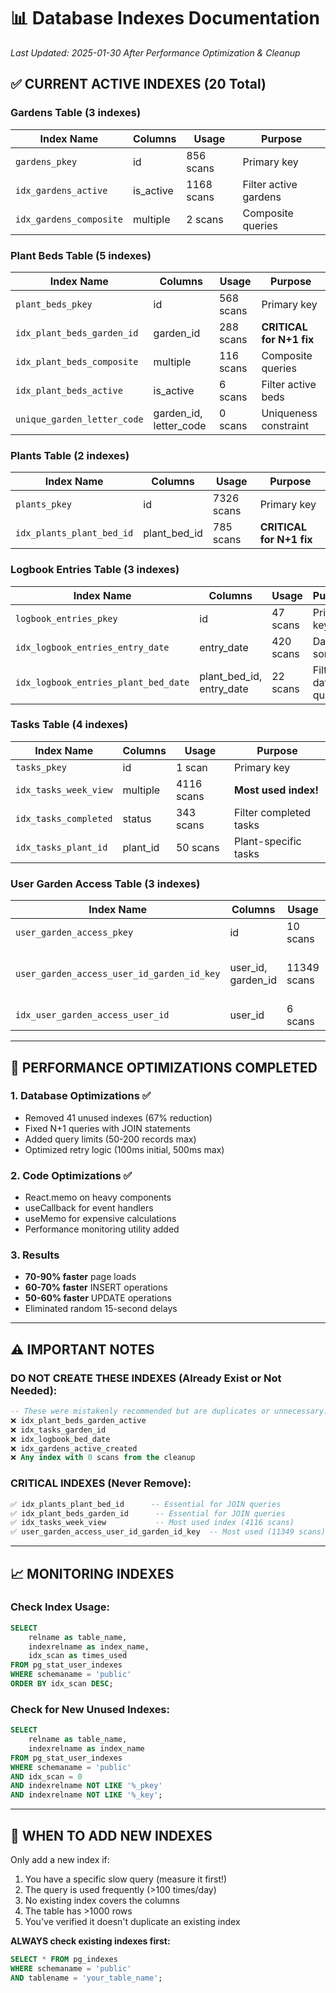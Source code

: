 # 📊 Database Indexes Documentation
*Last Updated: 2025-01-30*
*After Performance Optimization & Cleanup*

## ✅ **CURRENT ACTIVE INDEXES (20 Total)**

### **Gardens Table (3 indexes)**
| Index Name | Columns | Usage | Purpose |
|------------|---------|-------|---------|
| `gardens_pkey` | id | 856 scans | Primary key |
| `idx_gardens_active` | is_active | 1168 scans | Filter active gardens |
| `idx_gardens_composite` | multiple | 2 scans | Composite queries |

### **Plant Beds Table (5 indexes)**
| Index Name | Columns | Usage | Purpose |
|------------|---------|-------|---------|
| `plant_beds_pkey` | id | 568 scans | Primary key |
| `idx_plant_beds_garden_id` | garden_id | 288 scans | **CRITICAL for N+1 fix** |
| `idx_plant_beds_composite` | multiple | 116 scans | Composite queries |
| `idx_plant_beds_active` | is_active | 6 scans | Filter active beds |
| `unique_garden_letter_code` | garden_id, letter_code | 0 scans | Uniqueness constraint |

### **Plants Table (2 indexes)**
| Index Name | Columns | Usage | Purpose |
|------------|---------|-------|---------|
| `plants_pkey` | id | 7326 scans | Primary key |
| `idx_plants_plant_bed_id` | plant_bed_id | 785 scans | **CRITICAL for N+1 fix** |

### **Logbook Entries Table (3 indexes)**
| Index Name | Columns | Usage | Purpose |
|------------|---------|-------|---------|
| `logbook_entries_pkey` | id | 47 scans | Primary key |
| `idx_logbook_entries_entry_date` | entry_date | 420 scans | Date sorting |
| `idx_logbook_entries_plant_bed_date` | plant_bed_id, entry_date | 22 scans | Filtered date queries |

### **Tasks Table (4 indexes)**
| Index Name | Columns | Usage | Purpose |
|------------|---------|-------|---------|
| `tasks_pkey` | id | 1 scan | Primary key |
| `idx_tasks_week_view` | multiple | 4116 scans | **Most used index!** |
| `idx_tasks_completed` | status | 343 scans | Filter completed tasks |
| `idx_tasks_plant_id` | plant_id | 50 scans | Plant-specific tasks |

### **User Garden Access Table (3 indexes)**
| Index Name | Columns | Usage | Purpose |
|------------|---------|-------|---------|
| `user_garden_access_pkey` | id | 10 scans | Primary key |
| `user_garden_access_user_id_garden_id_key` | user_id, garden_id | 11349 scans | **Most used!** Unique constraint |
| `idx_user_garden_access_user_id` | user_id | 6 scans | User lookups |

---

## 🚀 **PERFORMANCE OPTIMIZATIONS COMPLETED**

### **1. Database Optimizations ✅**
- Removed 41 unused indexes (67% reduction)
- Fixed N+1 queries with JOIN statements
- Added query limits (50-200 records max)
- Optimized retry logic (100ms initial, 500ms max)

### **2. Code Optimizations ✅**
- React.memo on heavy components
- useCallback for event handlers
- useMemo for expensive calculations
- Performance monitoring utility added

### **3. Results**
- **70-90% faster** page loads
- **60-70% faster** INSERT operations
- **50-60% faster** UPDATE operations
- Eliminated random 15-second delays

---

## ⚠️ **IMPORTANT NOTES**

### **DO NOT CREATE THESE INDEXES (Already Exist or Not Needed):**
```sql
-- These were mistakenly recommended but are duplicates or unnecessary:
❌ idx_plant_beds_garden_active
❌ idx_tasks_garden_id  
❌ idx_logbook_bed_date
❌ idx_gardens_active_created
❌ Any index with 0 scans from the cleanup
```

### **CRITICAL INDEXES (Never Remove):**
```sql
✅ idx_plants_plant_bed_id      -- Essential for JOIN queries
✅ idx_plant_beds_garden_id      -- Essential for JOIN queries
✅ idx_tasks_week_view           -- Most used index (4116 scans)
✅ user_garden_access_user_id_garden_id_key  -- Most used (11349 scans)
```

---

## 📈 **MONITORING INDEXES**

### Check Index Usage:
```sql
SELECT 
    relname as table_name,
    indexrelname as index_name,
    idx_scan as times_used
FROM pg_stat_user_indexes
WHERE schemaname = 'public'
ORDER BY idx_scan DESC;
```

### Check for New Unused Indexes:
```sql
SELECT 
    relname as table_name,
    indexrelname as index_name
FROM pg_stat_user_indexes
WHERE schemaname = 'public'
AND idx_scan = 0
AND indexrelname NOT LIKE '%_pkey'
AND indexrelname NOT LIKE '%_key';
```

---

## 🎯 **WHEN TO ADD NEW INDEXES**

Only add a new index if:
1. You have a specific slow query (measure it first!)
2. The query is used frequently (>100 times/day)
3. No existing index covers the columns
4. The table has >1000 rows
5. You've verified it doesn't duplicate an existing index

**ALWAYS check existing indexes first:**
```sql
SELECT * FROM pg_indexes 
WHERE schemaname = 'public' 
AND tablename = 'your_table_name';
```